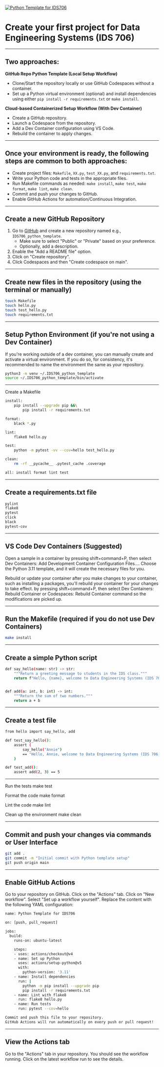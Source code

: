 [![Python Template for IDS706](https://github.com/AB4M/IDS706/actions/workflows/main.yml/badge.svg)](https://github.com/AB4M/IDS706/actions/workflows/main.yml)
# Create your first project for Data Engineering Systems (IDS 706)

---

## Two approaches:

**GitHub Repo Python Template (Local Setup Workflow)**

- Clone/Start the repository locally or use GitHub Codespaces without a container.
- Set up a Python virtual environment (optional) and install dependencies using either `pip install -r requirements.txt` or `make install`.

**Cloud-based Containerized Setup Workflow (With Dev Container)**

- Create a GitHub repository.
- Launch a Codespace from the repository.
- Add a Dev Container configuration using VS Code.
- Rebuild the container to apply changes.

---

## Once your environment is ready, the following steps are common to both approaches:

- Create project files: `Makefile`, `XX.py`, `test_XX.py`, and `requirements.txt`.
- Write your Python code and tests in the appropriate files.
- Run Makefile commands as needed: `make install`, `make test`, `make format`, `make lint`, `make clean`.
- Commit and push your changes to GitHub.
- Enable GitHub Actions for automation/Continuous Integration.

---

## Create a new GitHub Repository

1. Go to [GitHub](https://github.com) and create a new repository named e.g., `IDS706_python_template`.
   - Make sure to select "Public" or "Private" based on your preference.
   - Optionally, add a description.
2. Enable the "Add a README file" option.
3. Click on "Create repository".
4. Click Codespaces and then "Create codespace on main".

---

## Create new files in the repository (using the terminal or manually)

```bash
touch Makefile
touch hello.py
touch test_hello.py
touch requirements.txt
```
---

## Setup Python Environment (if you're not using a Dev Container)

If you're working outside of a dev container, you can manually create and activate a virtual environment. If you do so, for consistency, it's recommended to name the environment the same as your repository.

```bash
python3 -m venv ~/.IDS706_python_template
source ~/.IDS706_python_template/bin/activate
```
---

Create a Makefile

```bash
install:
	pip install --upgrade pip &&\
		pip install -r requirements.txt

format:
	black *.py

lint:
	flake8 hello.py

test:
	python -m pytest -vv --cov=hello test_hello.py

clean:
    rm -rf __pycache__ .pytest_cache .coverage

all: install format lint test
```
---

## Create a requirements.txt file
```bash
pylint
flake8
pytest
click
black
pytest-cov
```
---

## VS Code Dev Containers (Suggested)

Open a sample in a container by pressing shift+command+P, then select Dev Containers: Add Development Container Configuration Files.... Choose the Python 3.11 template, and it will create the necessary files for you.

Rebuild or update your container
after you make changes to your container, such as installing a packages, you'll rebuild your container for your changes to take effect. by pressing shift+command+P, then select Dev Containers: Rebuild Container or Codespaces: Rebuild Container command so the modifications are picked up.

---

## Run the Makefile (required if you do not use Dev Containers)

```bash
make install
```
---

## Create a simple Python script

```bash
def say_hello(name: str) -> str:
    """Return a greeting message to students in the IDS class."""
    return f"Hello, {name}, welcome to Data Engineering Systems (IDS 706)!"


def add(a: int, b: int) -> int:
    """Return the sum of two numbers."""
    return a + b
```
---

## Create a test file

```bash
from hello import say_hello, add

def test_say_hello():
    assert (
        say_hello("Annie")
        == "Hello, Annie, welcome to Data Engineering Systems (IDS 706)!"
    )

def test_add():
    assert add(2, 3) == 5
```
---

Run the tests
make test

Format the code
make format

Lint the code
make lint

Clean up the environment
make clean

---

## Commit and push your changes via commands or User Interface

```bash
git add .
git commit -m "Initial commit with Python template setup"   
git push origin main
```
---

## Enable GitHub Actions

Go to your repository on GitHub.
Click on the "Actions" tab.
Click on "New workflow".
Select "Set up a workflow yourself".
Replace the content with the following YAML configuration:

```bash
name: Python Template for IDS706

on: [push, pull_request]

jobs:
  build:
    runs-on: ubuntu-latest

    steps:
    - uses: actions/checkout@v4
    - name: Set up Python
      uses: actions/setup-python@v5
      with:
        python-version: '3.11'
    - name: Install dependencies
      run: |
        python -m pip install --upgrade pip
        pip install -r requirements.txt
    - name: Lint with flake8
      run: flake8 hello.py
    - name: Run tests
      run: pytest --cov=hello

Commit and push this file to your repository.
GitHub Actions will run automatically on every push or pull request!
```
---

## View the Actions tab

Go to the "Actions" tab in your repository.
You should see the workflow running.
Click on the latest workflow run to see the details.